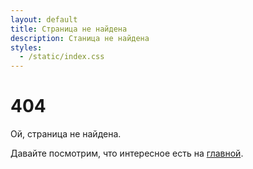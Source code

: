 ```yaml
---
layout: default
title: Страница не найдена
description: Станица не найдена
styles:
  - /static/index.css
---
```


# 404

Ой, страница не найдена.

Давайте посмотрим, что интересное есть на [главной](/).

